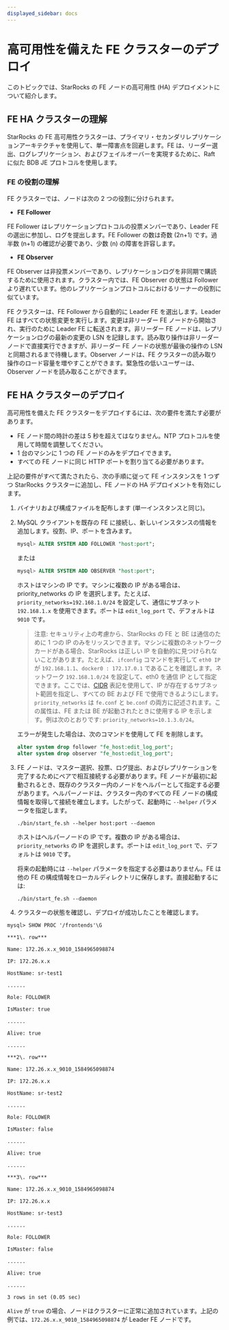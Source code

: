 ```yaml
---
displayed_sidebar: docs
---
```


# 高可用性を備えた FE クラスターのデプロイ

このトピックでは、StarRocks の FE ノードの高可用性 (HA) デプロイメントについて紹介します。

## FE HA クラスターの理解

StarRocks の FE 高可用性クラスターは、プライマリ・セカンダリレプリケーションアーキテクチャを使用して、単一障害点を回避します。FE は、リーダー選出、ログレプリケーション、およびフェイルオーバーを実現するために、Raft に似た BDB JE プロトコルを使用します。

### FE の役割の理解

FE クラスターでは、ノードは次の 2 つの役割に分けられます。

- **FE Follower**

FE Follower はレプリケーションプロトコルの投票メンバーであり、Leader FE の選出に参加し、ログを提出します。FE Follower の数は奇数 (2n+1) です。過半数 (n+1) の確認が必要であり、少数 (n) の障害を許容します。

- **FE Observer**

FE Observer は非投票メンバーであり、レプリケーションログを非同期で購読するために使用されます。クラスター内では、FE Observer の状態は Follower より遅れています。他のレプリケーションプロトコルにおけるリーナーの役割に似ています。

FE クラスターは、FE Follower から自動的に Leader FE を選出します。Leader FE はすべての状態変更を実行します。変更は非リーダー FE ノードから開始され、実行のために Leader FE に転送されます。非リーダー FE ノードは、レプリケーションログの最新の変更の LSN を記録します。読み取り操作は非リーダーノードで直接実行できますが、非リーダー FE ノードの状態が最後の操作の LSN と同期されるまで待機します。Observer ノードは、FE クラスターの読み取り操作のロード容量を増やすことができます。緊急性の低いユーザーは、Observer ノードを読み取ることができます。

## FE HA クラスターのデプロイ

高可用性を備えた FE クラスターをデプロイするには、次の要件を満たす必要があります。

- FE ノード間の時計の差は 5 秒を超えてはなりません。NTP プロトコルを使用して時間を調整してください。
- 1 台のマシンに 1 つの FE ノードのみをデプロイできます。
- すべての FE ノードに同じ HTTP ポートを割り当てる必要があります。

上記の要件がすべて満たされたら、次の手順に従って FE インスタンスを 1 つずつ StarRocks クラスターに追加し、FE ノードの HA デプロイメントを有効にします。

1. バイナリおよび構成ファイルを配布します (単一インスタンスと同じ)。
2. MySQL クライアントを既存の FE に接続し、新しいインスタンスの情報を追加します。役割、IP、ポートを含みます。

   ```sql
   mysql> ALTER SYSTEM ADD FOLLOWER "host:port";
   ```

   または

   ```sql
   mysql> ALTER SYSTEM ADD OBSERVER "host:port";
   ```

   ホストはマシンの IP です。マシンに複数の IP がある場合は、priority_networks の IP を選択します。たとえば、`priority_networks=192.168.1.0/24` を設定して、通信にサブネット `192.168.1.x` を使用できます。ポートは `edit_log_port` で、デフォルトは `9010` です。

   > 注意: セキュリティ上の考慮から、StarRocks の FE と BE は通信のために 1 つの IP のみをリッスンできます。マシンに複数のネットワークカードがある場合、StarRocks は正しい IP を自動的に見つけられないことがあります。たとえば、`ifconfig` コマンドを実行して `eth0 IP` が `192.168.1.1`、`docker0 : 172.17.0.1` であることを確認します。ネットワーク `192.168.1.0/24` を設定して、eth0 を通信 IP として指定できます。ここでは、[CIDR](https://en.wikipedia.org/wiki/Classless_Inter-Domain_Routing) 表記を使用して、IP が存在するサブネット範囲を指定し、すべての BE および FE で使用できるようにします。`priority_networks` は `fe.conf` と `be.conf` の両方に記述されます。この属性は、FE または BE が起動されたときに使用する IP を示します。例は次のとおりです: `priority_networks=10.1.3.0/24`。

   エラーが発生した場合は、次のコマンドを使用して FE を削除します。

   ```sql
   alter system drop follower "fe_host:edit_log_port";
   alter system drop observer "fe_host:edit_log_port";
   ```

3. FE ノードは、マスター選択、投票、ログ提出、およびレプリケーションを完了するためにペアで相互接続する必要があります。FE ノードが最初に起動されるとき、既存のクラスター内のノードをヘルパーとして指定する必要があります。ヘルパーノードは、クラスター内のすべての FE ノードの構成情報を取得して接続を確立します。したがって、起動時に `--helper` パラメータを指定します。

   ```shell
   ./bin/start_fe.sh --helper host:port --daemon
   ```

   ホストはヘルパーノードの IP です。複数の IP がある場合は、`priority_networks` の IP を選択します。ポートは `edit_log_port` で、デフォルトは `9010` です。

   将来の起動時には `--helper` パラメータを指定する必要はありません。FE は他の FE の構成情報をローカルディレクトリに保存します。直接起動するには:

   ```shell
   ./bin/start_fe.sh --daemon
   ```

4. クラスターの状態を確認し、デプロイが成功したことを確認します。

  ```Plain Text
  mysql> SHOW PROC '/frontends'\G

  ***1\. row***

  Name: 172.26.x.x_9010_1584965098874

  IP: 172.26.x.x

  HostName: sr-test1

  ......

  Role: FOLLOWER

  IsMaster: true

  ......

  Alive: true

  ......

  ***2\. row***

  Name: 172.26.x.x_9010_1584965098874

  IP: 172.26.x.x

  HostName: sr-test2

  ......

  Role: FOLLOWER

  IsMaster: false

  ......

  Alive: true

  ......

  ***3\. row***

  Name: 172.26.x.x_9010_1584965098874

  IP: 172.26.x.x

  HostName: sr-test3

  ......

  Role: FOLLOWER

  IsMaster: false

  ......

  Alive: true

  ......

  3 rows in set (0.05 sec)
  ```

`Alive` が `true` の場合、ノードはクラスターに正常に追加されています。上記の例では、`172.26.x.x_9010_1584965098874` が Leader FE ノードです。